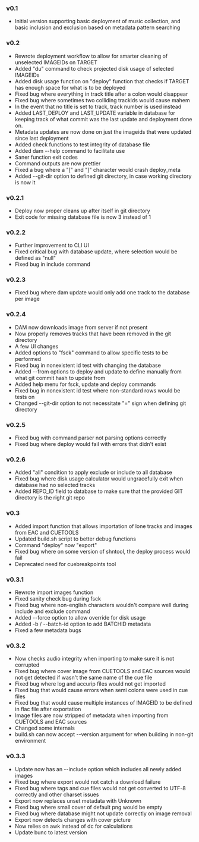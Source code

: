 ### v0.1
* Initial version supporting basic deployment of music collection, and basic inclusion and exclusion based on metadata pattern searching

### v0.2
* Rewrote deployment workflow to allow for smarter cleaning of unselected IMAGEIDs on TARGET
* Added "du" command to check projected disk usage of selected IMAGEIDs
* Added disk usage function on "deploy" function that checks if TARGET has enough space for what is to be deployed
* Fixed bug where everything in track title after a colon would disappear
* Fixed bug where sometimes two colliding trackids would cause mahem
* In the event that no title is set to track, track number is used instead
* Added LAST_DEPLOY and LAST_UPDATE variable in database for keeping track of what commit was the last update and deployment done on.
* Metadata updates are now done on just the imageids that were updated since last deployment
* Added check functions to test integrity of database file
* Added dam --help command to facilitate use
* Saner function exit codes
* Command outputs are now prettier
* Fixed a bug where a "[" and "]" character would crash deploy_meta
* Added --git-dir option to defined git directory, in case working directory is now it

### v0.2.1
* Deploy now proper cleans up after itself in git directory
* Exit code for missing database file is now 3 instead of 1

### v0.2.2
* Further improvement to CLI UI
* Fixed critical bug with database update, where selection would be defined as "null"
* Fixed bug in include command

### v0.2.3
* Fixed bug where dam update would only add one track to the database per image

### v0.2.4
* DAM now downloads image from server if not present
* Now properly removes tracks that have been removed in the git directory
* A few UI changes
* Added options to "fsck" command to allow specific tests to be performed
* Fixed bug in nonexistent id test with changing the database
* Added --from options to deploy and update to define manually from what git commit hash to update from
* Added help menu for fsck, update and deploy commands
* Fixed bug in nonexistent id test where non-standard rows would be tests on
* Changed --git-dir option to not necessitate "=" sign when defining git directory

### v0.2.5
* Fixed bug with command parser not parsing options correctly
* Fixed bug where deploy would fail with errors that didn't exist

### v0.2.6
* Added "all" condition to apply exclude or include to all database
* Fixed bug where disk usage calculator would ungracefully exit when database had no selected tracks
* Added REPO_ID field to database to make sure that the provided GIT directory is the right git repo

### v0.3
* Added import function that allows importation of lone tracks and images from EAC and CUETOOLS
* Updated build.sh script to better debug functions
* Command "deploy" now "export"
* Fixed bug where on some version of shntool, the deploy process would fail
* Deprecated need for cuebreakpoints tool

### v0.3.1
* Rewrote import images function
* Fixed sanity check bug during fsck
* Fixed bug where non-english characters wouldn't compare well during include and exclude command
* Added --force option to allow override for disk usage
* Added -b / --batch-id option to add BATCHID metadata
* Fixed a few metadata bugs

### v0.3.2
* Now checks audio integrity when importing to make sure it is not corrupted
* Fixed bug where cover image from CUETOOLS and EAC sources would not get detected if wasn't the same name of the cue file
* Fixed bug where log and accurip files would not get imported
* Fixed bug that would cause errors when semi colons were used in cue files
* Fixed bug that would cause multiple instances of IMAGEID to be defined in flac file after exportation
* Image files are now stripped of metadata when importing from CUETOOLS and EAC sources
* Changed some internals
* build.sh can now accept --version argument for when building in non-git environment


### v0.3.3
* Update now has an --include option which includes all newly added images
* Fixed bug where export would not catch a download failure
* Fixed bug where tags and cue files would not get converted to UTF-8 correctly and other charset issues
* Export now replaces unset metadata with Unknown
* Fixed bug where small cover of default png would be empty
* Fixed bug where database might not update correctly on image removal
* Export now detects changes with cover picture
* Now relies on awk instead of dc for calculations
* Update bunc to latest version
